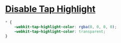 # [Disable Tap Highlight](https://stackoverflow.com/questions/25704650/disable-blue-highlight-when-touch-press-object-with-cursorpointer)

```scss
* {
    -webkit-tap-highlight-color: rgba(0, 0, 0, 0);
    -webkit-tap-highlight-color: transparent;
}
```
